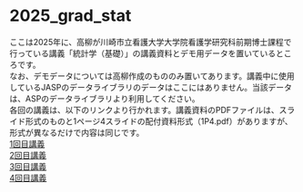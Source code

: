 # 2025_grad_stat
ここは2025年に、高柳が川崎市立看護大学大学院看護学研究科前期博士課程で行っている講義「統計学（基礎）」の講義資料とデモ用データを置いているところです。</br>
なお、デモデータについては高柳作成のもののみ置いてあります。講義中に使用しているJASPのデータライブラリのデータはここにはありません。当該データは、ASPのデータライブラリより利用してください。</br>
各回の講義は、以下のリンクより行かれます。講義資料のPDFファイルは、スライド形式のものと1ページ4スライドの配付資料形式（1P4.pdf）がありますが、形式が異なるだけで内容は同じです。</br>
[1回目講義](README.md)</br>
[2回目講義](https://github.com/kerokerodasu-collab/2025_grad_stat/blob/1a1618fc1904643cfd5271e344ab5b1acd287ff5/README.md)</br>
[3回目講義](https://github.com/kerokerodasu-collab/2025_grad_stat/blob/d0c300cec215218fdc61a035252a9b5c2d2126d3/README.md)</br>
[4回目講義](https://github.com/kerokerodasu-collab/2025_grad_stat/blob/3efe523aad7eecd56e4bbe4e775ba83756281fdc/README.md)
